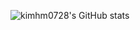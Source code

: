 ![kimhm0728's GitHub stats](https://github-readme-stats.vercel.app/api?username=kimhm0728&show_icons=true&theme=radical)
